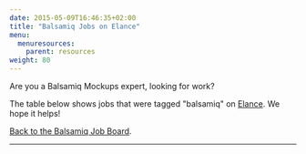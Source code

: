 ```yaml
---
date: 2015-05-09T16:46:35+02:00
title: "Balsamiq Jobs on Elance"
menu:
  menuresources:
    parent: resources
weight: 80
---
```


Are you a Balsamiq Mockups expert, looking for work?

The table below shows jobs that were tagged "balsamiq" on [Elance](http://www.elance.com). We hope it helps!

[Back to the Balsamiq Job Board](/resources/jobs).

* * *

<script type="text/javascript" src="https://syndication.elance.com/syndication/inject.js/373" async="true"></script>
